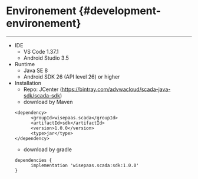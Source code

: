 # Environement {#development-environement}

---

* IDE
  * VS Code 1.37.1
  * Android Studio 3.5 
* Runtime
  * Java SE 8
  * Android SDK 26 (API level 26) or higher
* Installation
  * Repo: JCenter (https://bintray.com/advwacloud/scada-java-sdk/scada-sdk)
  * download by Maven
  ```
  <dependency>
    	<groupId>wisepaas.scada</groupId>
    	<artifactId>sdk</artifactId>
    	<version>1.0.0</version>
    	<type>jar</type>
  </dependency>
  ```
  * download by gradle
  ```
  dependencies {
        implementation 'wisepaas.scada:sdk:1.0.0'
  }
  ```
  

